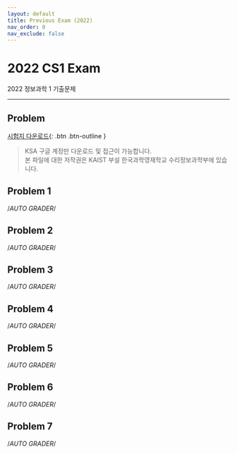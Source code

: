 ```yaml
---
layout: default
title: Previous Exam (2022)
nav_order: 0
nav_exclude: false
---
```


# 2022 CS1 Exam
2022 정보과학 1 기출문제

- - -

## Problem
[시험지 다운로드](link){: .btn .btn-outline }

> KSA 구글 계정만 다운로드 및 접근이 가능합니다.            
> 본 파일에 대한 저작권은 KAIST 부설 한국과학영재학교 수리정보과학부에 있습니다.                  

## Problem 1
/*AUTO GRADER*/

## Problem 2
/*AUTO GRADER*/

## Problem 3
/*AUTO GRADER*/

## Problem 4
/*AUTO GRADER*/

## Problem 5
/*AUTO GRADER*/

## Problem 6
/*AUTO GRADER*/

## Problem 7
/*AUTO GRADER*/